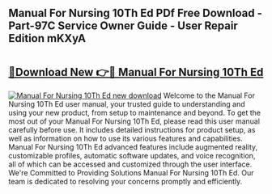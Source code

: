 ## Manual For Nursing 10Th Ed PDf Free Download - Part-97C Service Owner Guide - User Repair Edition mKXyA

# <h2><a href="http://bc8223.oget.top/?id=Manual+For+Nursing+10Th+Ed">🔗Download New 👉🔴 Manual For Nursing 10Th Ed</a></h2>

[![Manual For Nursing 10Th Ed new download](https://i.imgur.com/5g1atiW.png)](http://bc8223.oget.top/?id=Manual+For+Nursing+10Th+Ed)
Welcome to the Manual For Nursing 10Th Ed user manual, your trusted guide to understanding and using your new product, from setup to maintenance and beyond. To get the most out of your Manual For Nursing 10Th Ed, please read this user manual carefully before use. It includes detailed instructions for product setup, as well as information on how to use its various features and capabilities. Manual For Nursing 10Th Ed advanced features include augmented reality, customizable profiles, automatic software updates, and voice recognition, all of which can be accessed and customized through the user interface. We're Committed to Providing Solutions Manual For Nursing 10Th Ed. Our team is dedicated to resolving your concerns promptly and efficiently.
